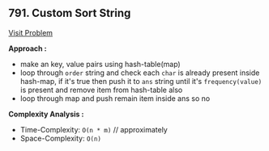 ## 791. Custom Sort String

[Visit Problem](https://leetcode.com/problems/custom-sort-string/description/)

**Approach :**<br/>

-   make an key, value pairs using hash-table(map)
-   loop through `order` string and check each `char` is already present inside hash-map, if it's true then push it to `ans` string until it's `frequency(value)` is present and remove item from hash-table also
-   loop through map and push remain item inside ans so no

**Complexity Analysis :**<br/>

-   Time-Complexity: `O(n * m)` // approximately
-   Space-Complexity: `O(n)`
